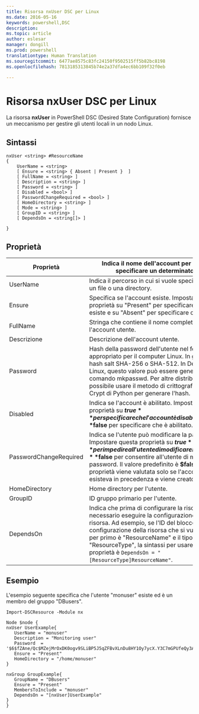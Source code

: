 ```yaml
---
title: Risorsa nxUser DSC per Linux
ms.date: 2016-05-16
keywords: powershell,DSC
description: 
ms.topic: article
author: eslesar
manager: dongill
ms.prod: powershell
translationtype: Human Translation
ms.sourcegitcommit: 6477ae8575c83fc24150f9502515ff5b82bc8198
ms.openlocfilehash: 7813185313845b74e2a37dfa4ec6bb109f32f0eb

---
```


# Risorsa nxUser DSC per Linux

La risorsa **nxUser** in PowerShell DSC (Desired State Configuration) fornisce un meccanismo per gestire gli utenti locali in un nodo Linux.

## Sintassi

```
nxUser <string> #ResourceName
{
    UserName = <string>
    [ Ensure = <string> { Absent | Present }  ]
    [ FullName = <string> ]
    [ Description = <string> ]
    [ Password = <string> ]
    [ Disabled = <bool> ]
    [ PasswordChangeRequired = <bool> ]
    [ HomeDirectory = <string> ]
    [ Mode = <string> ]
    [ GroupID = <string> ]
    [ DependsOn = <string[]> ]

}
```

## Proprietà

|  Proprietà |  Indica il nome dell'account per cui si vuole specificare un determinato stato. | 
|---|---|
| UserName| Indica il percorso in cui si vuole specificare lo stato di un file o una directory.| 
| Ensure| Specifica se l'account esiste. Impostare questa proprietà su "Present" per specificare che l'account esiste e su "Absent" per specificare che non esiste.| 
| FullName| Stringa che contiene il nome completo da usare per l'account utente.| 
| Descrizione| Descrizione dell'account utente.| 
| Password| Hash della password dell'utente nel formato appropriato per il computer Linux. In genere, è un hash salt SHA-256 o SHA-512. In Debian e Ubuntu Linux, questo valore può essere generato con il comando mkpasswd. Per altre distribuzioni Linux, è possibile usare il metodo di crittografia della libreria Crypt di Python per generare l'hash.| 
| Disabled| Indica se l'account è abilitato. Impostare questa proprietà su **$true** per specificare che l'account è disabilitato e su **$false** per specificare che è abilitato.| 
| PasswordChangeRequired| Indica se l'utente può modificare la password. Impostare questa proprietà su **$true** per impedire all'utente di modificare la password e su **$false** per consentire all'utente di modificare la password. Il valore predefinito è **$false**. Questa proprietà viene valutata solo se l'account utente non esisteva in precedenza e viene creato ora.| 
| HomeDirectory| Home directory per l'utente.| 
| GroupID| ID gruppo primario per l'utente.| 
| DependsOn | Indica che prima di configurare la risorsa è necessario eseguire la configurazione di un'altra risorsa. Ad esempio, se l'ID del blocco script di configurazione della risorsa che si vuole eseguire per primo è "ResourceName" e il tipo è "ResourceType", la sintassi per usare questa proprietà è `DependsOn = "[ResourceType]ResourceName"`.| 

## Esempio

L'esempio seguente specifica che l'utente "monuser" esiste ed è un membro del gruppo "DBusers".

```
Import-DSCResource -Module nx 

Node $node {
nxUser UserExample{
   UserName = "monuser"
   Description = "Monitoring user"
   Password  =    '$6$fZAne/Qc$MZejMrOxDK0ogv9SLiBP5J5qZFBvXLnDu8HY1Oy7ycX.Y3C7mGPUfeQy3A82ev3zIabhDQnj2ayeuGn02CqE/0'
   Ensure = "Present"
   HomeDirectory = "/home/monuser"
}
 
nxGroup GroupExample{
   GroupName = "DBusers"
   Ensure = "Present"
   MembersToInclude = "monuser"
   DependsOn = "[nxUser]UserExample"            
}
}
```




<!--HONumber=Jun16_HO4-->


